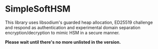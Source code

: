 # SimpleSoftHSM
This library uses libsodium's guarded heap allocation, ED25519 challenge and respond as authentication and experimental domain separation encryption/decryption to mimic HSM in a secure manner.

**Please wait until there's no more unlisted in the version.**
